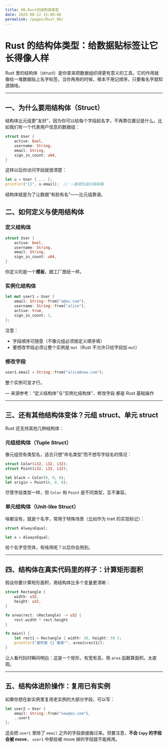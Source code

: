 ```yaml
---
title: 08.Rust的结构体类型
date: 2025-08-22 15:00:00
permalink: /pages/Rust_08/
---
```


# Rust 的结构体类型：给数据贴标签让它长得像人样

Rust 里的结构体（struct）是你拿来把数据组织得更有意义的工具。它的作用就像给一堆数据贴上名字标签，当你再用的时候，根本不用记顺序，只要看名字就知道搞啥。

---

##  一、为什么要用结构体（Struct）

结构体比元组更“友好”，因为你可以给每个字段起名字，不再靠位置记是什么。比如我们有一个代表用户信息的数据组：

```rust
struct User {
    active: bool,
    username: String,
    email: String,
    sign_in_count: u64,
}
```

这样以后你访问字段就很清楚：

```rust
let u = User { ... };
println!("{}", u.email);  // 一看就知道在搞邮箱
```

结构体就是为了让数据“有脸有名”——比元组靠谱。

## 二、如何定义与使用结构体

### 定义结构体

```rust
struct User {
    active: bool,
    username: String,
    email: String,
    sign_in_count: u64,
}
```

你定义的是一个**模板**，跟工厂图纸一样。

### 实例化结构体

```rust
let mut user1 = User {
    email: String::from("a@ex.com"),
    username: String::from("alice"),
    active: true,
    sign_in_count: 1,
};
```

注意：

- 字段顺序可随意（不像元组必须按定义顺序填）
- 要想改字段必须让整个实例是 `mut`（Rust 不允许只给字段加 `mut`）

### 修改字段

```rust
user1.email = String::from("alice@new.com");
```

整个实例可变才行。

— 来源参考：“定义结构体”与“实例化结构体”、修改字段 都是 Rust 基础操作

------

## 三、还有其他结构体变体？元组 struct、单元 struct

Rust 还支持其他几种结构体：

### 元组结构体（Tuple Struct）

像元组但有类型名，适合只想“命名类型”而不想写字段名的情况：

```rust
struct Color(i32, i32, i32);
struct Point(i32, i32, i32);

let black = Color(0, 0, 0);
let origin = Point(0, 0, 0);
```

尽管字段类型一样，但 `Color` 和 `Point` 是不同类型，互不兼容。

### 单元结构体（Unit-like Struct）

啥都没有，就是个名字，常用于特殊场景（比如作为 trait 的实现标记）：

```rust
struct AlwaysEqual;

let x = AlwaysEqual;
```

给个名字空壳体，有啥用呢？以后你会用到。

------

## 四、结构体在真实代码里的样子：计算矩形面积

假设你要计算矩形面积，用结构体比多个变量更清晰：

```rust
struct Rectangle {
    width: u32,
    height: u32,
}

fn area(rect: &Rectangle) -> u32 {
    rect.width * rect.height
}

fn main() {
    let rect1 = Rectangle { width: 30, height: 50 };
    println!("面积是 {} 像素²", area(&rect1));
}
```

让人看代码时瞬间明白：这是一个矩形，有宽有高，用 `area` 函数算面积。太直观。

------

## 五、结构体进阶操作：复用已有实例

如果你想在新实例里复用老实例的大部分字段，可以写：

```rust
let user2 = User {
    email: String::from("new@ex.com"),
    ..user1
};
```

这会把 `user1` 里除了 `email` 之外的字段直接搬过来。但要注意，**不会 `Copy` 的字段会被 move**， `user1` 中那些被 move 掉的字段就不能再用。